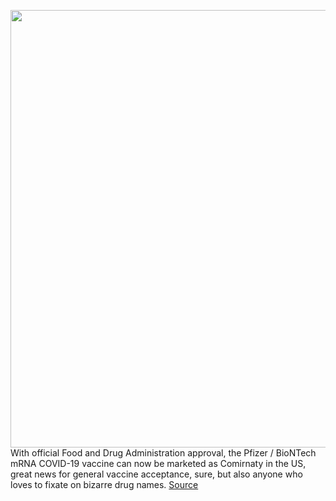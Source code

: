 <img src='https://cdn.vox-cdn.com/uploads/chorus_image/image/50858597/tldr-logo.1473954443.png' width='700px' /><br/>
With official Food and Drug Administration approval, the Pfizer / BioNTech mRNA COVID-19 vaccine can now be marketed as Comirnaty in the US, great news for general vaccine acceptance, sure, but also anyone who loves to fixate on bizarre drug names.
<a href='https://www.theverge.com/tldr/2021/8/23/22637955/spikevax-moderna-comirnaty-pfizer-fda-approval-names'> Source <a/>